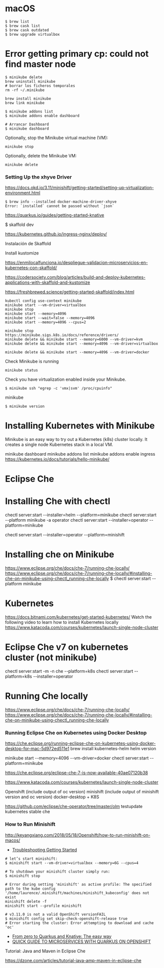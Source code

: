 # macOS
```
$ brew list
$ brew cask list
$ brew cask outdated
$ brew upgrade virtualbox

```




# Error getting primary cp: could not find master node
```
$ minikube delete
brew uninstall minikube
# borrar los ficheros temporales
rm -rf ~/.minikube

brew install minikube
brew link minikube

$ minikube addons list
$ minikube addons enable dashboard

# Arrancar Dashboard
$ minikube dashboard
```


Optionally, stop the Minikube virtual machine (VM):

```
minikube stop
```


Optionally, delete the Minikube VM:

```
minikube delete
```



### Setting Up the xhyve Driver

https://docs.okd.io/3.11/minishift/getting-started/setting-up-virtualization-environment.html

```
$ brew info --installed docker-machine-driver-xhyve
Error: `installed` cannot be passed without `json`
```



https://quarkus.io/guides/getting-started-knative

$ skaffold dev

https://kubernetes.github.io/ingress-nginx/deploy/

Instalación de Skaffold

Install kustomize

https://enmilocalfunciona.io/despliegue-validacion-microservicios-en-kubernetes-con-skaffold/

https://codersociety.com/blog/articles/build-and-deploy-kubernetes-applications-with-skaffold-and-kustomize

https://freshbrewed.science/getting-started-skaffold/index.html



```
kubectl config use-context minikube
minikube start --vm-driver=virtualbox
minikube stop
minikube start --memory=4096
minikube start --wait=false --memory=4096
minikube start --memory=4096 --cpus=2

minikube stop
https://minikube.sigs.k8s.io/docs/reference/drivers/
minikube delete && minikube start --memory=6000 --vm-driver=kvm
minikube delete && minikube start --memory=4096 --vm-driver=virtualbox

minikube delete && minikube start --memory=4096 --vm-driver=docker
```

Check Minikube is running

```
minikube status
```

Check you have virtualization enabled inside your Minikube.

```
$ minikube ssh "egrep -c 'vmx|svm' /proc/cpuinfo"
```


minikube

```
$ minikube version
```

# Installing Kubernetes with Minikube
Minikube is an easy way to try out a Kubernetes (k8s) cluster locally. It creates a single node Kubernetes stack in a local VM.

minikube dashboard
minikube addons list
minikube addons enable ingress
https://kubernetes.io/docs/tutorials/hello-minikube/

# Eclipse Che
# Installing Che with chectl
chectl server:start --installer=helm --platform=minikube
chectl server:start --platform minikube -a operator
chectl server:start --installer=operator --platform=minikube

chectl server:start --installer=operator --platform=minishift



# Installing che on Minikube
https://www.eclipse.org/che/docs/che-7/running-che-locally/
https://www.eclipse.org/che/docs/che-7/running-che-locally/#installing-che-on-minikube-using-chectl_running-che-locally
$ chectl server:start --platform minikube

# Kubernetes
https://docs.bitnami.com/kubernetes/get-started-kubernetes/
Watch the following video to learn how to install Kubernetes locally
https://www.katacoda.com/courses/kubernetes/launch-single-node-cluster


# Eclipse Che v7 on kubernetes cluster (not minikube)
chectl server:start -m -n che --platform=k8s
chectl server:start --platform=k8s --installer=operator

# Running Che locally
https://www.eclipse.org/che/docs/che-7/running-che-locally/
https://www.eclipse.org/che/docs/che-7/running-che-locally/#installing-che-on-minikube-using-chectl_running-che-locally


### Running Eclipse Che on Kubernetes using Docker Desktop
https://che.eclipse.org/running-eclipse-che-on-kubernetes-using-docker-desktop-for-mac-5d972ed511e1
brew install kubernetes-helm
helm version


minikube start --memory=4096 --vm-driver=docker
chectl server:start --platform=minikube


https://che.eclipse.org/eclipse-che-7-is-now-available-40ae07120b38


https://www.katacoda.com/courses/kubernetes/launch-single-node-cluster

Openshift (include output of oc version)
minishift (include output of minishift version and oc version)
docker-desktop + K8S


https://github.com/eclipse/che-operator/tree/master/olm
testupdate kubernetes stable che



### How to Run Minishift

http://keyangxiang.com/2018/05/18/Openshift/how-to-run-minishift-on-macos/

- [Troubleshooting Getting Started](https://docs.okd.io/3.11/minishift/troubleshooting/troubleshooting-getting-started.html)

```
# let’s start minishift:
$ minishift start --vm-driver=virtualbox --memory=6G --cpus=4

# To shutdown your minishift cluster simply run:
$ minishift stop

# Error during setting 'minishift' as active profile: The specified path to the kube config '/home/laurence/.minishift/machines/minishift_kubeconfig' does not exist 
minishift delete -f
minishift start --profile minishift

# v3.11.0 is not a valid OpenShift versionFAIL
$ minishift config set skip-check-openshift-release true
# Error starting the cluster: Error attempting to download and cache 'oc'

```

- [From zero to Quarkus and Knative: The easy way](https://developers.redhat.com/blog/2019/04/09/from-zero-to-quarkus-and-knative-the-easy-way/)
- [QUICK GUIDE TO MICROSERVICES WITH QUARKUS ON OPENSHIFT](https://piotrminkowski.com/2019/08/23/quick-guide-to-microservices-with-quarkus-on-openshift/)



Tutorial: Java and Maven in Eclipse Che

https://dzone.com/articles/tutorial-java-amp-maven-in-eclipse-che
